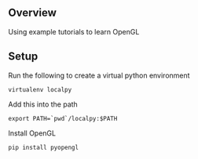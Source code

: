 ## Overview

Using example tutorials to learn OpenGL

## Setup

Run the following to create a virtual python environment

```
virtualenv localpy
```

Add this into the path

```
export PATH=`pwd`/localpy:$PATH
```

Install OpenGL

```
pip install pyopengl
```


